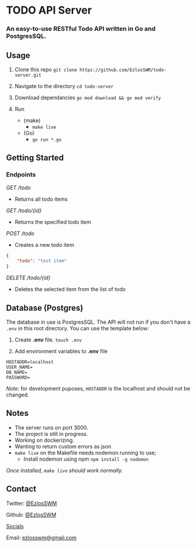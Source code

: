 # TODO API Server 
### An easy-to-use RESTful Todo API written in Go and PostgresSQL.

## Usage 
1. Clone this repo 
`git clone https://github.com/EzlosSWM/todo-server.git`

2. Navigate to the directory 
`cd todo-server`

3. Download dependancies 
`go mod download && go mod verify`

4. Run
    - (make)   
      - `make live`
    - (Go)   
      - `go run *.go`


## Getting Started 
### Endpoints 
*GET /todo* 
- Returns all todo items

*GET /todo/{id}*
- Returns the specified todo item 

*POST /todo*
- Creates a new todo item 

```JSON
{
    "todo": "test item"
}
```

*DELETE /todo/{id}*
- Deletes the selected item from the list of todo 

## Database (Postgres)
The database in use is PostgresSQL. The API will not run if you don't have a `.env` in this root directory. You can use the template below: 
1. Create **.env** file. `touch .env`

2. Add environment variables to **.env** file
```
HOSTADDR=localhost
USER_NAME=
DB_NAME=
PASSWORD=
```
*Note*: for development puposes, `HOSTADDR` is the localhost and should not be changed.

## Notes
- The server runs on port 3000.
- The project is still in progress.
- Working on dockerizing. 
- Wanting to return custom errors as json 
- `make live` on the Makefile needs nodemon running to use; 
  - Install nodemon using npm 
`npm install -g nodemon`

*Once installed, `make live` should work normally.*


## Contact
Twitter: [@EzlosSWM](https://twitter.com/EzlosSWM)

Github: [@EzlosSWM](https://github.com/EzlosSWM)

[Socials](https://ezlos-redirect.vercel.app/)

Email: ezlosswm@gmail.com